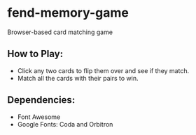 # fend-memory-game
Browser-based card matching game

## How to Play: 
* Click any two cards to flip them over and see if they match.
* Match all the cards with their pairs to win. 

## Dependencies:
* Font Awesome
* Google Fonts: Coda and Orbitron
